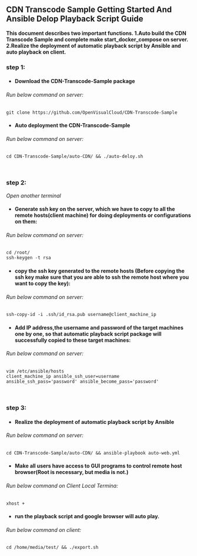 ## CDN Transcode Sample Getting Started And Ansible Delop Playback Script Guide


**This document describes two important functions.
1.Auto build the CDN Transcode Sample and complete make start_docker_compose on server.
2.Realize the deployment of automatic playback script by Ansible and auto playback on client.**
&nbsp;


### step 1:
+ #### Download the CDN-Transcode-Sample package
###### Run below command on server:
```
git clone https://github.com/OpenVisualCloud/CDN-Transcode-Sample
```

+ #### Auto deployment the CDN-Transcode-Sample
###### Run below command on server:
```
cd CDN-Transcode-Sample/auto-CDN/ && ./auto-deloy.sh
```
&nbsp;



### step 2:
 *Open another terminal*
+ #### Generate ssh key on the server, which we have to copy to all the remote hosts(client machine) for doing deployments or configurations on them:
###### Run below command on server:
```
cd /root/
ssh-keygen -t rsa
```

+ #### copy the ssh key generated to the remote hosts (Before copying the ssh key make sure that you are able to ssh the remote host where you want to copy the key):
###### Run below command on server:
```
ssh-copy-id -i .ssh/id_rsa.pub username@client_machine_ip
```

+ #### Add IP address,the username and password  of the target machines one by one, so that automatic playback script package will successfully copied to these target machines:
###### Run below command on server:
```
vim /etc/ansible/hosts
client_machine_ip ansible_ssh_user=username ansible_ssh_pass='password' ansible_become_pass='password'
```
&nbsp;


### step 3:
+ #### Realize the deployment of automatic playback script by Ansible
###### Run below command on server:
```
cd CDN-Transcode-Sample/auto-CDN/ && ansible-playbook auto-web.yml
```

+ #### Make all users have access to GUI programs to control remote host browser(Root is necessary, but media is not.)
###### Run below command on Client Local Termina:
```
xhost +
```

+ #### run the playback script and  google browser will auto play. 
###### Run below command on client:
```
cd /home/media/test/ && ./export.sh
```
